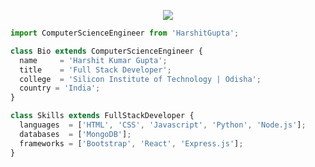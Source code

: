 <p align="center">
  <img src="https://github.com/thompsonemerson/thompsonemerson/raw/master/cover-thompson.png" />
</p>

```js
import ComputerScienceEngineer from 'HarshitGupta';

class Bio extends ComputerScienceEngineer {
  name     = 'Harshit Kumar Gupta';
  title    = 'Full Stack Developer';
  college  = 'Silicon Institute of Technology | Odisha';
  country = 'India';
}

class Skills extends FullStackDeveloper {
  languages  = ['HTML', 'CSS', 'Javascript', 'Python', 'Node.js'];
  databases  = ['MongoDB'];
  frameworks = ['Bootstrap', 'React', 'Express.js'];
}
```
